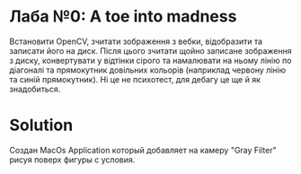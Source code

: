 # Лаба №0: A toe into madness
  Встановити OpenCV, зчитати зображення з вебки, відобразити та записати його на диск. Після цього зчитати щойно записане зображення з диску, конвертувати у відтінки сірого та намалювати на ньому лінію по діагоналі та прямокутник довільних кольорів (наприклад червону лінію та синій прямокутник). Ні це не психотест, для дебагу це ще й як знадобиться.

# Solution
  Создан MacOs Application который добавляет на камеру "Gray Filter" рисуя поверх фигуры с условия.

